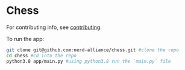 # Chess
For contributing info, see [contributing](.github/CONTRIBUTING.md).

To run the app:
```bash
git clone git@github.com:nerd-alliance/chess.git #clone the repo
cd chess #cd into the repo
python3.8 app/main.py #using python3.8 run the `main.py` file
```
